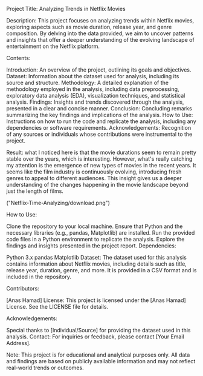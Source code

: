 Project Title: Analyzing Trends in Netflix Movies

Description:
This project focuses on analyzing trends within Netflix movies, exploring aspects such as movie duration, release year, and genre composition. By delving into the data provided, we aim to uncover patterns and insights that offer a deeper understanding of the evolving landscape of entertainment on the Netflix platform.

Contents:

Introduction: An overview of the project, outlining its goals and objectives.
Dataset: Information about the dataset used for analysis, including its source and structure.
Methodology: A detailed explanation of the methodology employed in the analysis, including data preprocessing, exploratory data analysis (EDA), visualization techniques, and statistical analysis.
Findings: Insights and trends discovered through the analysis, presented in a clear and concise manner.
Conclusion: Concluding remarks summarizing the key findings and implications of the analysis.
How to Use: Instructions on how to run the code and replicate the analysis, including any dependencies or software requirements.
Acknowledgements: Recognition of any sources or individuals whose contributions were instrumental to the project.

Result:
what I noticed here is that the movie durations seem to remain pretty stable over the years, which is interesting. However, what's really catching my attention is the emergence of new types of movies in the recent years. It seems like the film industry is continuously evolving, introducing fresh genres to appeal to different audiences. This insight gives us a deeper understanding of the changes happening in the movie landscape beyond just the length of films.

("Netflix-Time-Analyzing/download.png")


How to Use:

Clone the repository to your local machine.
Ensure that Python and the necessary libraries (e.g., pandas, Matplotlib) are installed.
Run the provided code files in a Python environment to replicate the analysis.
Explore the findings and insights presented in the project report.
Dependencies:

Python 3.x
pandas
Matplotlib
Dataset:
The dataset used for this analysis contains information about Netflix movies, including details such as title, release year, duration, genre, and more. It is provided in a CSV format and is included in the repository.

Contributors:

[Anas Hamad]
License:
This project is licensed under the [Anas Hamad] License. See the LICENSE file for details.

Acknowledgements:

Special thanks to [Individual/Source] for providing the dataset used in this analysis.
Contact:
For inquiries or feedback, please contact [Your Email Address].

Note:
This project is for educational and analytical purposes only. All data and findings are based on publicly available information and may not reflect real-world trends or outcomes.
